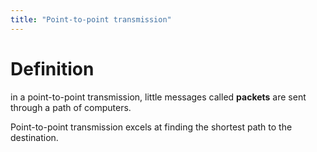 ```yaml
---
title: "Point-to-point transmission"
---
```

# Definition
in a point-to-point transmission, little messages called **packets** are sent through a path of computers.

Point-to-point transmission excels at finding the shortest path to the destination.
